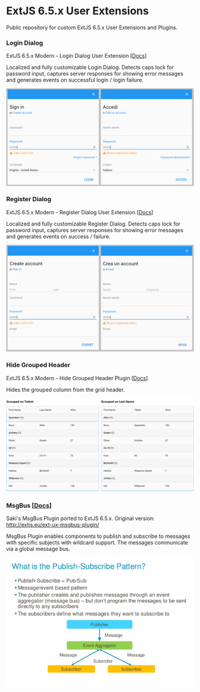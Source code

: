 # ExtJS 6.5.x User Extensions

Public repository for custom ExtJS 6.5.x User Extensions and Plugins.

### Login Dialog

ExtJS 6.5.x Modern - Login Dialog User Extension [[Docs](../../wiki/Wiki#logindialog)]

Localized and fully customizable Login Dialog. Detects caps lock for password input, captures server responses for showing error messages and generates events on successful login / login failure.

![Screenshot](/resources/login-dialog.png?raw=true)

### Register Dialog

ExtJS 6.5.x Modern - Register Dialog User Extension [[Docs](../../wiki/Wiki#registerdialog)]

Localized and fully customizable Register Dialog. Detects caps lock for password input, captures server responses for showing error messages and generates events on success / failure.

![Screenshot](/resources/register-dialog.png?raw=true)

### Hide Grouped Header

ExtJS 6.5.x Modern - Hide Grouped Header Plugin [[Docs](../../wiki/Wiki#hidegroupedheader)]

Hides the grouped column from the grid header.

![Screenshot](/resources/hide-grouped-header.png?raw=true)

### MsgBus [[Docs](../../wiki/Wiki#msgbus)]

Saki's MsgBus Plugin ported to ExtJS 6.5.x. Original version: http://extjs.eu/ext-ux-msgbus-plugin/

MsgBus Plugin enables components to publish and subscribe to messages with specific subjects with wildcard support. The messages communicate via a global message bus.

![Publish-Subscribe Pattern](/resources/publish-subscribe.jpg?raw=true)